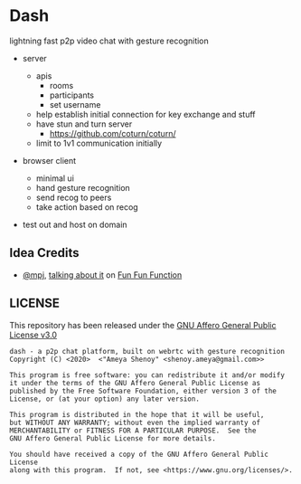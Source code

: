 
# Dash

lightning fast p2p video chat with gesture recognition

- server
  - apis
    - rooms
    - participants
    - set username
  - help establish initial connection for key exchange and stuff
  - have stun and turn server
    - https://github.com/coturn/coturn/
  - limit to 1v1 communication initially

- browser client
  - minimal ui
  - hand gesture recognition
  - send recog to peers
  - take action based on recog

- test out and host on domain


## Idea Credits

- [@mpj](https://twitter.com/mpjme), [talking about it](https://youtu.be/6To3Rt4w3ys?t=324) on [Fun Fun Function](https://www.youtube.com/c/funfunfunction)


## LICENSE

This repository has been released under the [GNU Affero General Public License v3.0](LICENSE.txt)

```
dash - a p2p chat platform, built on webrtc with gesture recognition
Copyright (C) <2020>  <"Ameya Shenoy" <shenoy.ameya@gmail.com>>

This program is free software: you can redistribute it and/or modify
it under the terms of the GNU Affero General Public License as
published by the Free Software Foundation, either version 3 of the
License, or (at your option) any later version.

This program is distributed in the hope that it will be useful,
but WITHOUT ANY WARRANTY; without even the implied warranty of
MERCHANTABILITY or FITNESS FOR A PARTICULAR PURPOSE.  See the
GNU Affero General Public License for more details.

You should have received a copy of the GNU Affero General Public License
along with this program.  If not, see <https://www.gnu.org/licenses/>.
```

